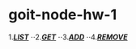 # goit-node-hw-1

1.[**_LIST_**](https://ibb.co/GPG71WK)
⋅⋅2.[**_GET_**](https://ibb.co/VHVpR2r)
⋅⋅3.[**_ADD_**](https://ibb.co/L5vY0TM)
⋅⋅4.[**_REMOVE_**](https://ibb.co/7CYMP26)
